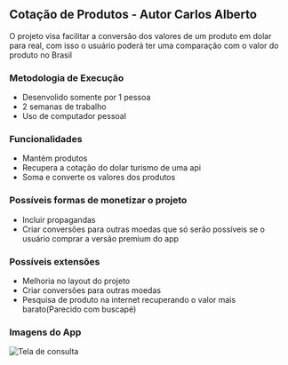 ## Cotação de Produtos - Autor Carlos Alberto
O projeto visa facilitar a conversão dos valores de um produto em dolar para real, com isso o usuário poderá ter uma comparação com o valor do produto no Brasil
### Metodologia de Execução


* Desenvolido somente por 1 pessoa
* 2 semanas de trabalho
* Uso de computador pessoal

### Funcionalidades

* Mantém produtos
* Recupera a cotação do dolar turismo de uma api
* Soma e converte os valores dos produtos

### Possíveis formas de monetizar o projeto 
* Incluir propagandas 
* Criar conversões para outras moedas que só serão possíveis se o usuário comprar a versão premium do app

### Possíveis extensões
* Melhoria no layout do projeto
* Criar conversões para outras moedas
* Pesquisa de produto na internet recuperando o valor mais barato(Parecido com buscapé)

### Imagens do App
![Tela de consulta](https://github.com/cabfilho/iosProjetoBloco/blob/master/tela%20de%20inclusão.png)

